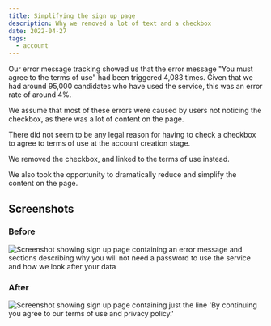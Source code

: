 ```yaml
---
title: Simplifying the sign up page
description: Why we removed a lot of text and a checkbox
date: 2022-04-27
tags:
  - account
---
```


Our error message tracking showed us that the error message "You must agree to the terms of use" had been triggered 4,083 times. Given that we had around 95,000 candidates who have used the service, this was an error rate of around 4%.

We assume that most of these errors were caused by users not noticing the checkbox, as there was a lot of content on the page.

There did not seem to be any legal reason for having to check a checkbox to agree to terms of use at the account creation stage.

We removed the checkbox, and linked to the terms of use instead.

We also took the opportunity to dramatically reduce and simplify the content on the page.

## Screenshots

### Before

![Screenshot showing sign up page containing an error message and sections describing why you will not need a password to use the service and how we look after your data](sign-up-before-error.png "Previous sign up page")

### After

![Screenshot showing sign up page containing just the line 'By continuing you agree to our terms of use and privacy policy.'](sign-up.png "New sign up page")

